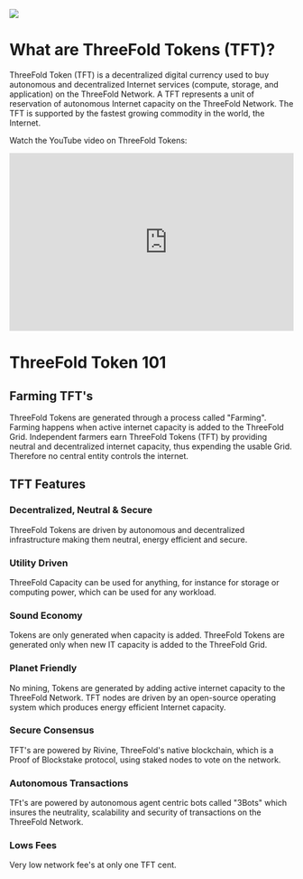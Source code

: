 ![](img/tokenwiki.png)

# What are ThreeFold Tokens (TFT)?

ThreeFold Token (TFT) is a decentralized digital currency used to buy autonomous and decentralized Internet services (compute, storage, and application) on the ThreeFold Network. A TFT represents a unit of reservation of autonomous Internet capacity on the ThreeFold Network. The TFT is supported by the fastest growing commodity in the world, the Internet.

Watch the YouTube video on ThreeFold Tokens:

<div style="overflow:hidden;">
  <iframe width="560" height="315" src="https://www.youtube.com/embed/RJpI36DBXLE" frameborder="0" allow="accelerometer; autoplay; encrypted-media; gyroscope; picture-in-picture" allowfullscreen></iframe>
</div>

# ThreeFold Token 101

## Farming TFT's

ThreeFold Tokens are generated through a process called "Farming". Farming happens when active internet capacity is added to the ThreeFold Grid. Independent farmers earn ThreeFold Tokens (TFT) by providing neutral and decentralized internet capacity, thus expending the usable Grid. Therefore no central entity controls the internet.

## TFT Features

### Decentralized, Neutral & Secure
ThreeFold Tokens are driven by autonomous and decentralized infrastructure making them neutral, energy efficient and secure.


### Utility Driven
ThreeFold Capacity can be used for anything, for instance for storage or computing power, which can be used for any workload.


### Sound Economy
Tokens are only generated when capacity is added. ThreeFold Tokens are generated only when new IT capacity is added to the ThreeFold Grid.

### Planet Friendly
No mining, Tokens are generated by adding active internet capacity to the ThreeFold Network. TFT nodes are driven by an open-source operating system which produces energy efficient Internet capacity.


### Secure Consensus
TFT's are powered by Rivine, ThreeFold's native blockchain, which is a Proof of Blockstake protocol, using staked nodes to vote on the network.


### Autonomous Transactions 
TFt's are powered by autonomous agent centric bots called "3Bots" which insures the neutrality, scalability and security of transactions on the ThreeFold Network. 

### Lows Fees
Very low network fee's at only one TFT cent.


